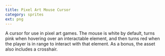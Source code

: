 ```yaml
---
title: Pixel Art Mouse Cursor
category: sprites
ext: png
---
```

A cursor for use in pixel art games. The mouse is white by default, turns pink when hovering over an interactable element, and then turns red when the player is in range to interact with that element. As a bonus, the asset also includes a crosshair.